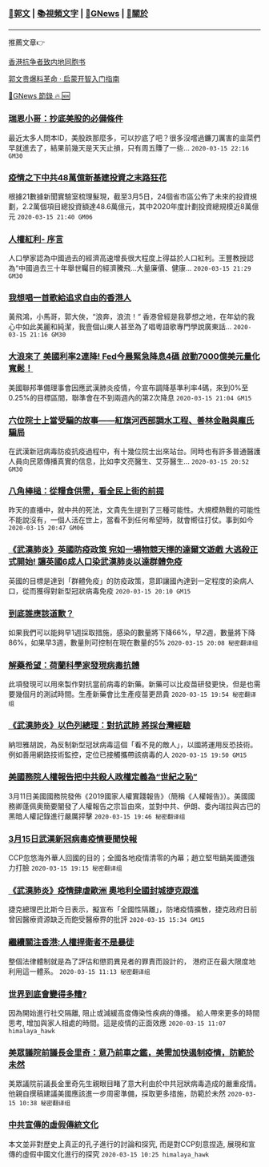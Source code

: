 ###  [:eagle:郭文](https://github.com/ourhimalayas/txt) | [:books:視頻文字](https://github.com/ourhimalayas/txt/blob/master/content/README.md) | [:newspaper:GNews](https://github.com/ourhimalayas/txt/blob/master/content/gnews/README.md) | [:pray:關於](https://github.com/ourhimalayas/home/tree/master/about)
---

推薦文章:point_right:

[香港抗争者致内地同胞书](https://github.com/ourhimalayas/news/blob/master/2019/08/a_letter_from_the_hong_kong_people.md)

[郭文贵爆料革命 · 启蒙开智入门指南](https://github.com/ourhimalayas/txt/issues/1)

[:newspaper:GNews 節錄 :fire: :new:](https://github.com/ourhimalayas/txt/blob/master/content/gnews/README.md) 



### [瑞恩小哥：抄底美股的必備條件](/content/gnews/1/README.md)

最近太多人問本ID，美股跌那麼多，可以抄底了吧？很多沒嚐過鐮刀厲害的韭菜們早就進去了，結果前幾天是天天止損，只有周五賺了一些...  `2020-03-15 22:16 GM30`

### [疫情之下中共48萬億新基建投資之末路狂花](/content/gnews/2/README.md)

根據21數據新聞實驗室梳理髮現，截至3月5日，24個省市區公佈了未來的投資規劃，2.2萬個項目總投資額達48.6萬億元，其中2020年度計劃投資總規模近8萬億元  `2020-03-15 21:40 GM06`

### [人權紅利- 序言](/content/gnews/3/README.md)

人口學家認為中國過去的經濟高速增長很大程度上得益於人口紅利。王豐教授認為“中國過去三十年舉世矚目的經濟騰飛…大量廉價、健康...  `2020-03-15 21:29 GM30`

### [我想唱一首歌給追求自由的香港人](/content/gnews/4/README.md)

黃飛鴻，小馬哥，郭大俠，“浪奔，浪流！“ 香港曾經是我夢想之地，在年幼的我心中如此美麗和純潔，我壹個山東人甚至為了唱粵語歌專門學說廣東話...  `2020-03-15 21:16 GM30`

### [大浪來了 美國利率2連降! Fed今晨緊急降息4碼 啟動7000億美元量化寬鬆！](/content/gnews/5/README.md)

美國聯邦準備理事會因應武漢肺炎疫情，今宣布調降基準利率4碼，來到0%至0.25%的目標區間，聯準會在不到兩週內的第2次降息  `2020-03-15 21:04 GM15`

### [六位院士上當受騙的故事——紅旗河西部調水工程、善林金融與龐氏騙局](/content/gnews/6/README.md)

在武漢新冠病毒防疫抗疫過程中，有十幾位院士出來站台。同時也有許多普通醫護人員向民眾傳播真實的信息，比如李文亮醫生、艾芬醫生...  `2020-03-15 20:52 GM30`

### [八角棒槌：從糧食供需，看全民上街的前提](/content/gnews/7/README.md)

昨天的直播中，就中共的死法，文貴先生提到了三種可能性。大規模熱戰的可能性不能說沒有，一個人活在世上，當看不到任何希望時，就會嚮往打仗。事到如今  `2020-03-15 20:47 GM06`

### [《武漢肺炎》英國防疫政策 宛如一場物競天擇的達爾文遊戲 大逃殺正式開始! 讓英國6成人口染武漢肺炎以達群體免疫](/content/gnews/8/README.md)

英國的目標是達到「群體免疫」的防疫政策，意即讓國內達到一定程度的染病人口，從而獲得對新型冠狀病毒免疫  `2020-03-15 20:10 GM15`

### [到底誰應該道歉？](/content/gnews/9/README.md)

如果我們可以能夠早1週採取措施，感染的數量將下降66%，早2週，數量將下降86%，如果早3週，數量則可控制在現在數量的5%  `2020-03-15 20:08 秘密翻译组`

### [解藥希望：荷蘭科學家發現病毒抗體](/content/gnews/10/README.md)

此項發現可以用來製作對抗當前病毒的新藥。新藥可以比疫苗研發更快，但是也需要幾個月的測試時間。生產新藥會比生產疫苗更昂貴  `2020-03-15 19:54 秘密翻译组`

### [《武漢肺炎》以色列總理：對抗武肺 將採台灣經驗](/content/gnews/11/README.md)

納坦雅胡說，為反制新型冠狀病毒這個「看不見的敵人」，以國將運用反恐技術。例如善用網路技術監控，定位已接觸攜帶該病毒的人  `2020-03-15 19:50 GM15`

### [美國務院人權報告把中共殺人政權定義為“世紀之恥”](/content/gnews/12/README.md)

3月11日美國國務院發佈《2019國家人權實踐報告》（簡稱《人權報告》）。美國國務卿蓬佩奧簡要闡發了人權報告之宗旨由來，並對中共、伊朗、委內瑞拉與古巴的黑暗人權記錄進行嚴厲抨擊  `2020-03-15 19:46 秘密翻译组`

### [3月15日武漢新冠病毒疫情要聞快報](/content/gnews/13/README.md)

CCP忽悠海外華人回國的目的；全國各地疫情清零的內幕；趙立堅甩鍋美國遭強力打臉  `2020-03-15 19:15 秘密翻译组`

### [《武漢肺炎》疫情肆虐歐洲 奧地利全國封城捷克跟進](/content/gnews/14/README.md)

捷克總理巴比斯今日表示，擬宣布「全國性隔離」，防堵疫情擴散，捷克政府日前曾因醫療資源缺乏而飽受醫療界的批評  `2020-03-15 15:34 GM15`

### [繼續關注香港:人權捍衛者不是暴徒](/content/gnews/15/README.md)

整個法律體制就是為了評估和懲罰異見者的罪責而設計的， 港府正在最大限度地利用這一體系。  `2020-03-15 11:13 秘密翻译组`

### [世界到底會變得多糟?](/content/gnews/16/README.md)

因為開始進行社交隔離, 阻止或減緩高度傳染性疾病的傳播。 給人帶來更多的時間思考, 增加與家人相處的時間。這是疫情的正面效應  `2020-03-15 11:07 himalaya_hawk`

### [美眾議院前議長金里奇：意乃前車之鑑，美需加快遏制疫情，防範於未然](/content/gnews/17/README.md)

美眾議院前議長金里奇先生親眼目睹了意大利由於中共冠狀病毒造成的嚴重疫情。他親自撰稿建議美國應該進一步周密準備，採取更多措施，防範於未然  `2020-03-15 10:38 秘密翻译组`

### [中共宣傳的虛假傳統文化](/content/gnews/18/README.md)

本文並非對歷史上真正的孔子進行的討論和探究, 而是對CCP刻意捏造, 展現和宣傳的虛假中國文化進行的探究  `2020-03-15 10:25 himalaya_hawk`

